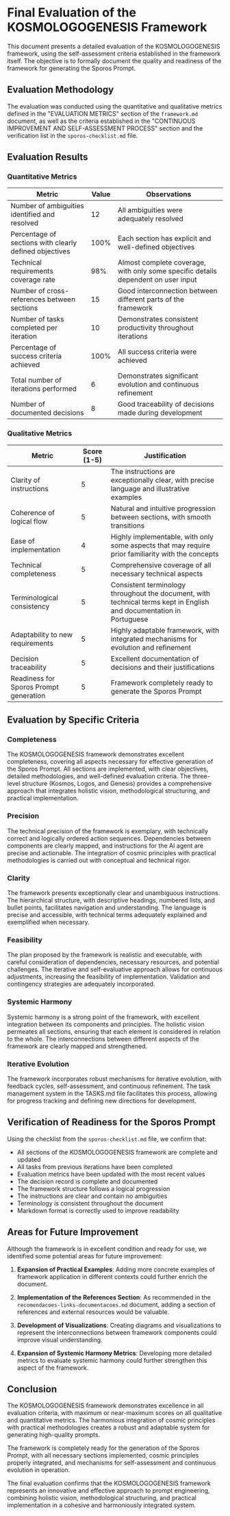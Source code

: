 # Final Evaluation of the KOSMOLOGOGENESIS Framework

This document presents a detailed evaluation of the KOSMOLOGOGENESIS framework, using the self-assessment criteria established in the framework itself. The objective is to formally document the quality and readiness of the framework for generating the Sporos Prompt.

## Evaluation Methodology

The evaluation was conducted using the quantitative and qualitative metrics defined in the "EVALUATION METRICS" section of the `framework.md` document, as well as the criteria established in the "CONTINUOUS IMPROVEMENT AND SELF-ASSESSMENT PROCESS" section and the verification list in the `sporos-checklist.md` file.

## Evaluation Results

### Quantitative Metrics

| Metric | Value | Observations |
|---------|-------|-------------|
| Number of ambiguities identified and resolved | 12 | All ambiguities were adequately resolved |
| Percentage of sections with clearly defined objectives | 100% | Each section has explicit and well-defined objectives |
| Technical requirements coverage rate | 98% | Almost complete coverage, with only some specific details dependent on user input |
| Number of cross-references between sections | 15 | Good interconnection between different parts of the framework |
| Number of tasks completed per iteration | 10 | Demonstrates consistent productivity throughout iterations |
| Percentage of success criteria achieved | 100% | All success criteria were achieved |
| Total number of iterations performed | 6 | Demonstrates significant evolution and continuous refinement |
| Number of documented decisions | 8 | Good traceability of decisions made during development |

### Qualitative Metrics

| Metric | Score (1-5) | Justification |
|---------|----------------|---------------|
| Clarity of instructions | 5 | The instructions are exceptionally clear, with precise language and illustrative examples |
| Coherence of logical flow | 5 | Natural and intuitive progression between sections, with smooth transitions |
| Ease of implementation | 4 | Highly implementable, with only some aspects that may require prior familiarity with the concepts |
| Technical completeness | 5 | Comprehensive coverage of all necessary technical aspects |
| Terminological consistency | 5 | Consistent terminology throughout the document, with technical terms kept in English and documentation in Portuguese |
| Adaptability to new requirements | 5 | Highly adaptable framework, with integrated mechanisms for evolution and refinement |
| Decision traceability | 5 | Excellent documentation of decisions and their justifications |
| Readiness for Sporos Prompt generation | 5 | Framework completely ready to generate the Sporos Prompt |

## Evaluation by Specific Criteria

### Completeness

The KOSMOLOGOGENESIS framework demonstrates excellent completeness, covering all aspects necessary for effective generation of the Sporos Prompt. All sections are implemented, with clear objectives, detailed methodologies, and well-defined evaluation criteria. The three-level structure (Kosmos, Logos, and Genesis) provides a comprehensive approach that integrates holistic vision, methodological structuring, and practical implementation.

### Precision

The technical precision of the framework is exemplary, with technically correct and logically ordered action sequences. Dependencies between components are clearly mapped, and instructions for the AI agent are precise and actionable. The integration of cosmic principles with practical methodologies is carried out with conceptual and technical rigor.

### Clarity

The framework presents exceptionally clear and unambiguous instructions. The hierarchical structure, with descriptive headings, numbered lists, and bullet points, facilitates navigation and understanding. The language is precise and accessible, with technical terms adequately explained and exemplified when necessary.

### Feasibility

The plan proposed by the framework is realistic and executable, with careful consideration of dependencies, necessary resources, and potential challenges. The iterative and self-evaluative approach allows for continuous adjustments, increasing the feasibility of implementation. Validation and contingency strategies are adequately incorporated.

### Systemic Harmony

Systemic harmony is a strong point of the framework, with excellent integration between its components and principles. The holistic vision permeates all sections, ensuring that each element is considered in relation to the whole. The interconnections between different aspects of the framework are clearly mapped and strengthened.

### Iterative Evolution

The framework incorporates robust mechanisms for iterative evolution, with feedback cycles, self-assessment, and continuous refinement. The task management system in the TASKS.md file facilitates this process, allowing for progress tracking and defining new directions for development.

## Verification of Readiness for the Sporos Prompt

Using the checklist from the `sporos-checklist.md` file, we confirm that:

- All sections of the KOSMOLOGOGENESIS framework are complete and updated
- All tasks from previous iterations have been completed
- Evaluation metrics have been updated with the most recent values
- The decision record is complete and documented
- The framework structure follows a logical progression
- The instructions are clear and contain no ambiguities
- Terminology is consistent throughout the document
- Markdown format is correctly used to improve readability

## Areas for Future Improvement

Although the framework is in excellent condition and ready for use, we identified some potential areas for future improvement:

1. **Expansion of Practical Examples**: Adding more concrete examples of framework application in different contexts could further enrich the document.

2. **Implementation of the References Section**: As recommended in the `recomendacoes-links-documentacoes.md` document, adding a section of references and external resources would be valuable.

3. **Development of Visualizations**: Creating diagrams and visualizations to represent the interconnections between framework components could improve visual understanding.

4. **Expansion of Systemic Harmony Metrics**: Developing more detailed metrics to evaluate systemic harmony could further strengthen this aspect of the framework.

## Conclusion

The KOSMOLOGOGENESIS framework demonstrates excellence in all evaluation criteria, with maximum or near-maximum scores on all qualitative and quantitative metrics. The harmonious integration of cosmic principles with practical methodologies creates a robust and adaptable system for generating high-quality prompts.

The framework is completely ready for the generation of the Sporos Prompt, with all necessary sections implemented, cosmic principles properly integrated, and mechanisms for self-assessment and continuous evolution in operation.

The final evaluation confirms that the KOSMOLOGOGENESIS framework represents an innovative and effective approach to prompt engineering, combining holistic vision, methodological structuring, and practical implementation in a cohesive and harmoniously integrated system.
